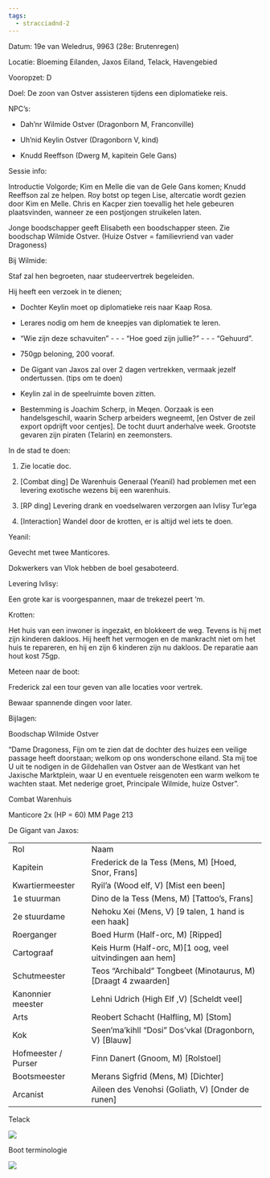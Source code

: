 ```yaml
---
tags:
  - stracciadnd-2
---
```

Datum: 19e van Weledrus, 9963 (28e: Brutenregen)

Locatie: Bloeming Eilanden, Jaxos Eiland, Telack, Havengebied

Vooropzet: D 

Doel: De zoon van Ostver assisteren tijdens een diplomatieke reis.

NPC’s: 

- Dah’nr Wilmide Ostver (Dragonborn M, Franconville)
    
- Uh’nid Keylin Ostver (Dragonborn V, kind)
    
- Knudd Reeffson (Dwerg M, kapitein Gele Gans)
    

  

Sessie info:

Introductie Volgorde; Kim en Melle die van de Gele Gans komen; Knudd Reeffson zal ze helpen. Roy botst op tegen Lise, altercatie wordt gezien door Kim en Melle. Chris en Kacper zien toevallig het hele gebeuren plaatsvinden, wanneer ze een postjongen struikelen laten. 

  

Jonge boodschapper geeft Elisabeth een boodschapper steen. Zie boodschap Wilmide Ostver. (Huize Ostver = familievriend van vader Dragoness)

  

Bij Wilmide:

Staf zal hen begroeten, naar studeervertrek begeleiden.

Hij heeft een verzoek in te dienen;

- Dochter Keylin moet op diplomatieke reis naar Kaap Rosa.
    
- Lerares nodig om hem de kneepjes van diplomatiek te leren.
    
- “Wie zijn deze schavuiten” - - - “Hoe goed zijn jullie?” - - - “Gehuurd”.
    
- 750gp beloning, 200 vooraf.
    
- De Gigant van Jaxos zal over 2 dagen vertrekken, vermaak jezelf ondertussen. (tips om te doen)
    
- Keylin zal in de speelruimte boven zitten.
    
- Bestemming is Joachim Scherp, in Meqen. Oorzaak is een handelsgeschil, waarin Scherp arbeiders wegneemt, [en Ostver de zeil export opdrijft voor centjes]. De tocht duurt anderhalve week. Grootste gevaren zijn piraten (Telarin) en zeemonsters.
    

  

In de stad te doen:

1. Zie locatie doc.
    
2. [Combat ding] De Warenhuis Generaal (Yeanil) had problemen met een levering exotische wezens bij een warenhuis.
    
3. [RP ding] Levering drank en voedselwaren verzorgen aan Ivlisy Tur’ega
    
4. [Interaction] Wandel door de krotten, er is altijd wel iets te doen.
    

  

Yeanil:

Gevecht met twee Manticores.

Dokwerkers van Vlok hebben de boel gesaboteerd.

  

Levering Ivlisy:

Een grote kar is voorgespannen, maar de trekezel peert ‘m.

  
  
  

Krotten:

Het huis van een inwoner is ingezakt, en blokkeert de weg. Tevens is hij met zijn kinderen dakloos. Hij heeft het vermogen en de mankracht niet om het huis te repareren, en hij en zijn 6 kinderen zijn nu dakloos. De reparatie aan hout kost 75gp.

  

Meteen naar de boot:

Frederick zal een tour geven van alle locaties voor vertrek.

Bewaar spannende dingen voor later.

  

Bijlagen:

Boodschap Wilmide Ostver

“Dame Dragoness, Fijn om te zien dat de dochter des huizes een veilige passage heeft doorstaan; welkom op ons wonderschone eiland. Sta mij toe U uit te nodigen in de Gildehallen van Ostver aan de Westkant van het Jaxische Marktplein, waar U en eventuele reisgenoten een warm welkom te wachten staat. Met nederige groet, Principale Wilmide, huize Ostver”.

  

Combat Warenhuis

Manticore 2x (HP = 60) MM Page 213

  

De Gigant van Jaxos:

  

|   |   |
|---|---|
|Rol|Naam|
|Kapitein|Frederick de la Tess (Mens, M) [Hoed, Snor, Frans]|
|Kwartiermeester|Ryil’a (Wood elf, V) [Mist een been]|
|1e stuurman|Dino de la Tess (Mens, M) [Tattoo’s, Frans]|
|2e stuurdame|Nehoku Xei (Mens, V) [9 talen, 1 hand is een haak]|
|Roerganger|Boed Hurm (Half-orc, M) [Ripped]|
|Cartograaf|Keis Hurm (Half-orc, M)[1 oog, veel uitvindingen aan hem]|
|Schutmeester|Teos “Archibald” Tongbeet (Minotaurus, M) [Draagt 4 zwaarden]|
|Kanonnier meester|Lehni Udrich (High Elf ,V) [Scheldt veel]|
|Arts|Reobert Schacht (Halfling, M) [Stom]|
|Kok|Seen’ma’kihll “Dosi” Dos’vkal (Dragonborn, V) [Blauw]|
|Hofmeester / Purser|Finn Danert (Gnoom, M) [Rolstoel]|
|Bootsmeester|Merans Sigfrid (Mens, M) [Dichter]|
|Arcanist|Aileen des Venohsi (Goliath, V) [Onder de runen]|

  

Telack

![](https://lh5.googleusercontent.com/4k2rIHIn_l3tTuWVKVg0fEAi9IArlWYG1vVZZNCOAiEs5hiLFZnPfUAyD4coQDKEb7vpMq_l2xMl04kHDghUrzunxOPhC57dgGwcFcIGfTqmj0VWcogm4ElC2xhYrWhpbZoqPpAhcRPUMS3tG5TD)

  

Boot terminologie

![](https://lh6.googleusercontent.com/mNIfPF43CU1IsgtnNLkjE9dC-SQ03J3iFgWDlLi6kVnZBvA5vG_DADW3oRET-MdQBi0oJT6d5sqm7dFVBxYln-5mgX3MEZNVuc98L7fX7zYjMi6d5S-crMuRdo0LezXRQKWwEv_Iyr8dKKvXu4yx)